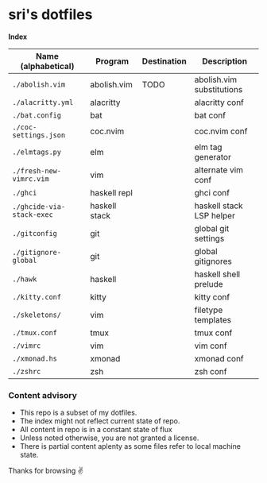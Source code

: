# sri's dotfiles

**Index**

| Name (alphabetical)       | Program       | Destination | Description               |
| ---                       | ---           | ---         | ---                       |
| `./abolish.vim`           | abolish.vim   | TODO        | abolish.vim substitutions |
| `./alacritty.yml`         | alacritty     |             | alacritty conf            |
| `./bat.config`            | bat           |             | bat conf                  |
| `./coc-settings.json`     | coc.nvim      |             | coc.nvim conf             |
| `./elmtags.py`            | elm           |             | elm tag generator         |
| `./fresh-new-vimrc.vim`   | vim           |             | alternate vim conf        |
| `./ghci`                  | haskell repl  |             | ghci conf                 |
| `./ghcide-via-stack-exec` | haskell stack |             | haskell stack LSP helper  |
| `./gitconfig`             | git           |             | global git settings       |
| `./gitignore-global`      | git           |             | global gitignores         |
| `./hawk`                  | haskell       |             | haskell shell prelude     |
| `./kitty.conf`            | kitty         |             | kitty conf                |
| `./skeletons/`            | vim           |             | filetype templates        |
| `./tmux.conf`             | tmux          |             | tmux conf                 |
| `./vimrc`                 | vim           |             | vim conf                  |
| `./xmonad.hs`             | xmonad        |             | xmonad conf               |
| `./zshrc`                 | zsh           |             | zsh conf                  |

### Content advisory
- This repo is a subset of my dotfiles.
- The index might not reflect current state of repo.
- All content in repo is in a constant state of flux
- Unless noted otherwise, you are not granted a license.
- There is partial content aplenty as some files refer to local machine state.

Thanks for browsing ✌️
